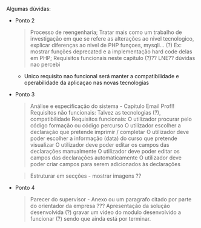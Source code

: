 Algumas dúvidas:
- Ponto 2
  > Processo de reengenharia; Tratar mais como um trabalho de investigação em que se refere as alterações ao nivel tecnologico, explicar diferenças ao nivel de PHP funçoes, mysqli... (?)
  > Ex: mostrar funções deprecated e a implementação hard code delas em PHP;
    > Requisitos funcionais neste capitulo (?)?? LNE?? dúvidas nao percebi
     - Unico requisito nao funcional será manter a compatibilidade e operabilidade da aplicaçao nas novas tecnologias

 - Ponto 3
    > Análise e especificação do sistema - Capitulo Email Prof!!
    > Requisitos não funcionais:
    Talvez as tecnologias (?), compatibilidade
    > Requisitos funcionais:
    O utilizador procurar pelo código formação ou código percurso
    O utilizador escolher a declaração que pretende imprimir / completar
    O utilizador deve poder escolher a informação (data) do curso que pretende visualizar
    O utilizador deve poder editar os campos das declarações manualmente
    O utilizador deve poder editar os campos das declarações automaticamente
    O utilizador deve poder criar campos para serem adicionados às declarações

    > Estruturar em secções - mostrar imagens ??

  - Ponto 4
    > Parecer do supervisor - Anexo ou um paragrafo citado por parte do orientador da empresa ???
    > Apresentação da solução desenvolvida (?) gravar um video do modulo desenvolvido a funcionar (?) sendo que ainda está por terminar.
